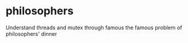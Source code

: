 # philosophers
Understand threads and mutex through famous the famous problem of philosophers' dinner
